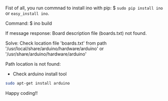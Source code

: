 Fist of all, you run commnad to install ino with pip: $ `sudo pip install ino` or `easy_install ino`.

Command: $ ino build

If message response: Board description file (boards.txt) not found.

Solve: Check location file 'boards.txt' from path '/usr/local/share/arduino/hardware/arduino'
or '/usr/share/arduino/hardware/arduino'

Path location is not found:
+ Check arduino install tool

```bash
sudo apt-get install arduino
```

Happy coding!!
